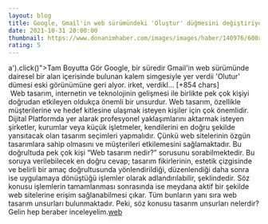 ```yaml
--- 
layout: blog
title: Google, Gmail'in web sürümündeki 'Oluştur' düğmesini değiştiriyor
date: 2021-10-31 20:00:00
thumbnail: https://www.donanimhaber.com/images/images/haber/140976/600x338gmail-in-web-surumundeki-olustur-dugmesi-eskiye-donuyor.jpg
rating: 5
---
```

a').click()"&gt;Tam Boyutta Gör
Google, bir süredir Gmail'in web sürümünde dairesel bir alan içerisinde bulunan kalem simgesiyle yer verdii 'Olutur' dümesi eski görünümüne geri alyor. irket, verdikl… [+854 chars]</br>&nbsp;Web tasarım, internetin ve teknolojinin gelişmesi ile birlikte pek çok kişiyi doğrudan etkileyen oldukça önemli bir unsurdur. Web tasarım, özellikle müşterilerine ve hedef kitlesine ulaşmak isteyen kişiler için çok önemlidir. Dijital Platformda yer alarak profesyonel yaklaşımlarını aktarmak isteyen şirketler, kurumlar veya küçük işletmeler, kendilerini en doğru şekilde yansıtacak olan tasarım seçimleri yapmalıdır. Çünkü web sitelerinin özgün tasarımlara sahip olmasını ve müşterileri etkilemesini sağlamaktadır. Bu doğrultuda pek çok kişi “Web tasarım nedir?” sorusunu sorabilmektedir. Bu soruya verilebilecek en doğru cevap; tasarım fikirlerinin, estetik çizgisinde ve belirli bir amaç doğrultusunda yönlendirildiği, düzenlendiği daha sonra ise uygulamaya dönüştüğü işlemler olarak adlandırılabilir, şeklindedir. Söz konusu işlemlerin tamamlanması sonrasında ise meydana aktif bir şekilde web sitelerine erişim sağlanabilmesi çıkar. Tüm bunların yanı sıra web tasarım unsurları bulunmaktadır. Peki, söz konusu tasarım unsurları nelerdir? Gelin hep beraber inceleyelim.<a href="https://www.developerbilisim.com/web-tasarim">web</a>